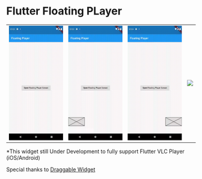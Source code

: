 # Flutter Floating PLayer

<div style="text-align: center"><table><tr>
  <td style="text-align: center">
    <img src="demo/p1.gif" width="200"/>
</td>
<td style="text-align: center">
    <img src="demo/p2.gif" width="200"/>
</td>
  <td style="text-align: center">
    <img src="demo/p3.gif" width="200"/>
</td>
  <td style="text-align: center">
    <img src="demo/p4.gif" width="200"/>
</td>
</tr></table></div>

*This widget still Under Development to fully support Flutter VLC Player (iOS/Android)

Special thanks to [Draggable Widget](https://github.com/adar2378/draggable_widget)
